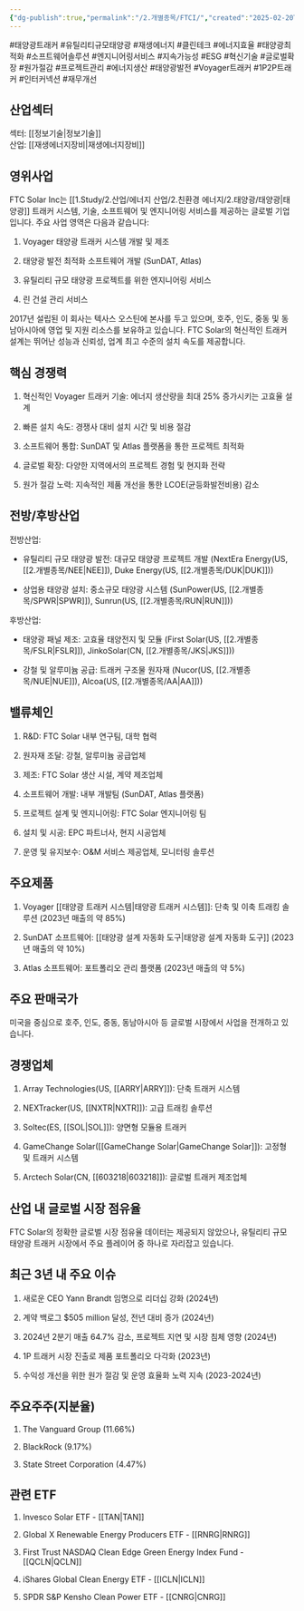 ```yaml
---
{"dg-publish":true,"permalink":"/2.개별종목/FTCI/","created":"2025-02-20T11:10:35.264+09:00","updated":"2025-07-29T21:37:04.672+09:00"}
---
```


#태양광트래커 #유틸리티규모태양광 #재생에너지 #클린테크 #에너지효율 #태양광최적화 #소프트웨어솔루션 #엔지니어링서비스 #지속가능성 #ESG #혁신기술 #글로벌확장 #원가절감 #프로젝트관리 #에너지생산 #태양광발전 #Voyager트래커 #1P2P트래커 #인터커넥션 #재무개선

## 산업섹터

섹터: [[정보기술\|정보기술]]  
산업: [[재생에너지장비\|재생에너지장비]]

## 영위사업

FTC Solar Inc는 [[1.Study/2.산업/에너지 산업/2.친환경 에너지/2.태양광/태양광\|태양광]] 트래커 시스템, 기술, 소프트웨어 및 엔지니어링 서비스를 제공하는 글로벌 기업입니다. 주요 사업 영역은 다음과 같습니다:

1. Voyager 태양광 트래커 시스템 개발 및 제조
    
2. 태양광 발전 최적화 소프트웨어 개발 (SunDAT, Atlas)
    
3. 유틸리티 규모 태양광 프로젝트를 위한 엔지니어링 서비스
    
4. 린 건설 관리 서비스
    

2017년 설립된 이 회사는 텍사스 오스틴에 본사를 두고 있으며, 호주, 인도, 중동 및 동남아시아에 영업 및 지원 리소스를 보유하고 있습니다. FTC Solar의 혁신적인 트래커 설계는 뛰어난 성능과 신뢰성, 업계 최고 수준의 설치 속도를 제공합니다.

## 핵심 경쟁력

1. 혁신적인 Voyager 트래커 기술: 에너지 생산량을 최대 25% 증가시키는 고효율 설계
    
2. 빠른 설치 속도: 경쟁사 대비 설치 시간 및 비용 절감
    
3. 소프트웨어 통합: SunDAT 및 Atlas 플랫폼을 통한 프로젝트 최적화
    
4. 글로벌 확장: 다양한 지역에서의 프로젝트 경험 및 현지화 전략
    
5. 원가 절감 노력: 지속적인 제품 개선을 통한 LCOE(균등화발전비용) 감소
    

## 전방/후방산업

전방산업:

- 유틸리티 규모 태양광 발전: 대규모 태양광 프로젝트 개발 (NextEra Energy(US, [[2.개별종목/NEE\|NEE]]), Duke Energy(US, [[2.개별종목/DUK\|DUK]]))
    
- 상업용 태양광 설치: 중소규모 태양광 시스템 (SunPower(US, [[2.개별종목/SPWR\|SPWR]]), Sunrun(US, [[2.개별종목/RUN\|RUN]]))
    

후방산업:

- 태양광 패널 제조: 고효율 태양전지 및 모듈 (First Solar(US, [[2.개별종목/FSLR\|FSLR]]), JinkoSolar(CN, [[2.개별종목/JKS\|JKS]]))
    
- 강철 및 알루미늄 공급: 트래커 구조물 원자재 (Nucor(US, [[2.개별종목/NUE\|NUE]]), Alcoa(US, [[2.개별종목/AA\|AA]]))
    

## 밸류체인

1. R&D: FTC Solar 내부 연구팀, 대학 협력
    
2. 원자재 조달: 강철, 알루미늄 공급업체
    
3. 제조: FTC Solar 생산 시설, 계약 제조업체
    
4. 소프트웨어 개발: 내부 개발팀 (SunDAT, Atlas 플랫폼)
    
5. 프로젝트 설계 및 엔지니어링: FTC Solar 엔지니어링 팀
    
6. 설치 및 시공: EPC 파트너사, 현지 시공업체
    
7. 운영 및 유지보수: O&M 서비스 제공업체, 모니터링 솔루션
    

## 주요제품

1. Voyager [[태양광 트래커 시스템\|태양광 트래커 시스템]]: 단축 및 이축 트래킹 솔루션 (2023년 매출의 약 85%)
    
2. SunDAT 소프트웨어: [[태양광 설계 자동화 도구\|태양광 설계 자동화 도구]] (2023년 매출의 약 10%)
    
3. Atlas 소프트웨어: 포트폴리오 관리 플랫폼 (2023년 매출의 약 5%)
    

## 주요 판매국가

미국을 중심으로 호주, 인도, 중동, 동남아시아 등 글로벌 시장에서 사업을 전개하고 있습니다.

## 경쟁업체

1. Array Technologies(US, [[ARRY\|ARRY]]): 단축 트래커 시스템
    
2. NEXTracker(US, [[NXTR\|NXTR]]): 고급 트래킹 솔루션
    
3. Soltec(ES, [[SOL\|SOL]]): 양면형 모듈용 트래커
    
4. GameChange Solar([[GameChange Solar\|GameChange Solar]]): 고정형 및 트래커 시스템
    
5. Arctech Solar(CN, [[603218\|603218]]): 글로벌 트래커 제조업체
    

## 산업 내 글로벌 시장 점유율

FTC Solar의 정확한 글로벌 시장 점유율 데이터는 제공되지 않았으나, 유틸리티 규모 태양광 트래커 시장에서 주요 플레이어 중 하나로 자리잡고 있습니다.

## 최근 3년 내 주요 이슈

1. 새로운 CEO Yann Brandt 임명으로 리더십 강화 (2024년)
    
2. 계약 백로그 $505 million 달성, 전년 대비 증가 (2024년)
    
3. 2024년 2분기 매출 64.7% 감소, 프로젝트 지연 및 시장 침체 영향 (2024년)
    
4. 1P 트래커 시장 진출로 제품 포트폴리오 다각화 (2023년)
    
5. 수익성 개선을 위한 원가 절감 및 운영 효율화 노력 지속 (2023-2024년)
    

## 주요주주(지분율)

1. The Vanguard Group (11.66%)
    
2. BlackRock (9.17%)
    
3. State Street Corporation (4.47%)
    

## 관련 ETF

1. Invesco Solar ETF - [[TAN\|TAN]]
    
2. Global X Renewable Energy Producers ETF - [[RNRG\|RNRG]]
    
3. First Trust NASDAQ Clean Edge Green Energy Index Fund - [[QCLN\|QCLN]]
    
4. iShares Global Clean Energy ETF - [[ICLN\|ICLN]]
    
5. SPDR S&P Kensho Clean Power ETF - [[CNRG\|CNRG]]